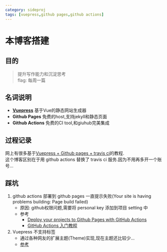 ```yaml
---
category: sideproj
tags: [vuepress,github pages,github actions]
---
```

# 本博客搭建
## 目的
> 提升写作能力和沉淀思考  
> flag: 每周一篇  

## 名词说明
- **[Vuepress](https://vuepress.vuejs.org/zh/guide/#%E5%AE%83%E6%98%AF%E5%A6%82%E4%BD%95%E5%B7%A5%E4%BD%9C%E7%9A%84%EF%BC%9F)** 基于Vue的静态网站生成器
- **Github Pages** 免费的host,支持jekyll和静态页面
- **Github Actions** 免费的CI tool,和giuhub完美集成

## 过程记录
网上有很多基于[Vuepress + Github pages + travis ci](http://gdzrch.win/post/Deploy-Vuepress-Blog-On-TravisCI.html)的教程.  
这个博客区别在于用 github actions 替换了 travis ci 服务.因为不用再多开一个账号...  

## 踩坑
1. github actions 部署到 github pages 一直提示失败(Your site is having problems building: Page build failed)
   - 原因: github权限问题,需要将 personal key 添加到项目 setting 中
   - 参考
     - [Deploy your projects to Github Pages with GitHub Actions](https://dev.to/pierresaid/deploy-node-projects-to-github-pages-with-github-actions-4jco)
     - [GitHub Actions 入门教程](http://www.ruanyifeng.com/blog/2019/09/getting-started-with-github-actions.html)
2. Vuepress 不支持标签
   - 通过各种网友的扩展主题(Theme)实现,现在主题还比较少...
   - [参考](https://github.com/topics/vuepress-theme)

